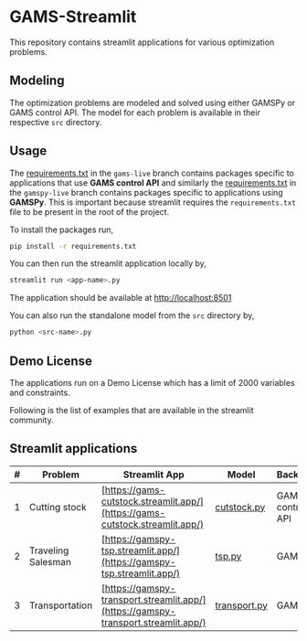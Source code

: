 # GAMS-Streamlit

This repository contains streamlit applications for various optimization problems.

## Modeling

The optimization problems are modeled and solved using either GAMSPy or GAMS control API. The model for each problem is available in their respective `src` directory.

## Usage

The [requirements.txt](https://github.com/GAMS-dev/gams-streamlit/blob/gams-live/requirements.txt) in the `gams-live` branch contains packages specific to applications that use **GAMS control API** and similarly the [requirements.txt](https://github.com/GAMS-dev/gams-streamlit/blob/gamspy-live/requirements.txt) in the `gamspy-live` branch contains packages specific to applications using **GAMSPy**. This is important because streamlit requires the `requirements.txt` file to be present in the root of the project.

To install the packages run,

```bash
pip install -r requirements.txt
```

You can then run the streamlit application locally by,

```bash
streamlit run <app-name>.py
```

The application should be available at <http://localhost:8501>

You can also run the standalone model from the `src` directory by,

```bash
python <src-name>.py
```
## Demo License

The applications run on a Demo License which has a limit of 2000 variables and constraints.

Following is the list of examples that are available in the streamlit community.

## Streamlit applications

| # | Problem            | Streamlit App                                                                      | Model                                                            | Backend          |
| - | ------------------ | ---------------------------------------------------------------------------------- | ---------------------------------------------------------------- | ---------------- |
| 1 | Cutting stock      | [https://gams-cutstock.streamlit.app/](https://gams-cutstock.streamlit.app/)       | [cutstock.py](./cutstock-problem/src/cutstock.py)         | GAMS control API |
| 2 | Traveling Salesman | [https://gamspy-tsp.streamlit.app/](https://gamspy-tsp.streamlit.app/)             | [tsp.py](./traveling-salesman-problem/src/tsp.py)                 | GAMSPy           |
| 3 | Transportation     | [https://gamspy-transport.streamlit.app/](https://gamspy-transport.streamlit.app/) | [transport.py](./transportation-problem/src/transport.py) | GAMSPy           |
